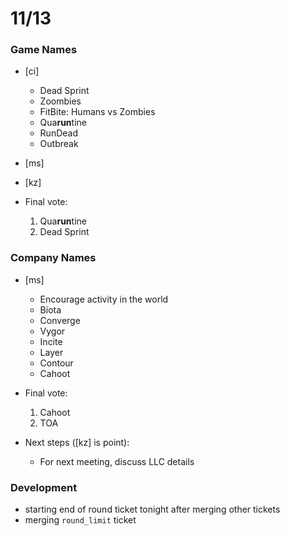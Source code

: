 # 11/13

### Game Names

- [ci]
  - Dead Sprint
  - Zoombies
  - FitBite: Humans vs Zombies
  - Qua**run**tine
  - RunDead
  - Outbreak
- [ms]
- [kz]

- Final vote:
  1. Qua**run**tine
  2. Dead Sprint

### Company Names

- [ms]
  - Encourage activity in the world
  - Biota
  - Converge
  - Vygor
  - Incite
  - Layer
  - Contour
  - Cahoot

- Final vote:
  1. Cahoot
  2. TOA

- Next steps ([kz] is point):
  - For next meeting, discuss LLC details

### Development

- starting end of round ticket tonight after merging other tickets
- merging `round_limit` ticket
